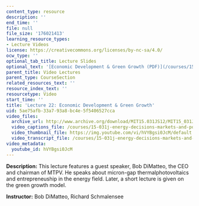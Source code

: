 ```yaml
---
content_type: resource
description: ''
end_time: ''
file: null
file_size: '176021413'
learning_resource_types:
- Lecture Videos
license: https://creativecommons.org/licenses/by-nc-sa/4.0/
ocw_type: ''
optional_tab_title: Lecture Slides
optional_text: '[Economic Development & Green Growth (PDF)](/courses/15-031j-energy-decisions-markets-and-policies-spring-2012/resources/mit15_031js12_lec22)'
parent_title: Video Lectures
parent_type: CourseSection
related_resources_text: ''
resource_index_text: ''
resourcetype: Video
start_time: ''
title: 'Lecture 22: Economic Development & Green Growth'
uid: 5ae75afb-33a7-93a8-bc4e-5f5406527cca
video_files:
  archive_url: http://www.archive.org/download/MIT15.031JS12/MIT15_031JS12_lec22_300k.mp4
  video_captions_file: /courses/15-031j-energy-decisions-markets-and-policies-spring-2012/9b3bffdf0bd65885acab7a247eb364dc_hVYBgsi0JcM.vtt
  video_thumbnail_file: https://img.youtube.com/vi/hVYBgsi0JcM/default.jpg
  video_transcript_file: /courses/15-031j-energy-decisions-markets-and-policies-spring-2012/80abb25c01622b3628b694915b7a5df2_hVYBgsi0JcM.pdf
video_metadata:
  youtube_id: hVYBgsi0JcM
---
```


**Description:** This lecture features a guest speaker, Bob DiMatteo, the CEO and chairman of MTPV. He speaks about micron-gap thermalphotovoltaics and entrepreneuship in the energy field. Later, a short lecture is given on the green growth model.

**Instructor:** Bob DiMatteo, Richard Schmalensee

